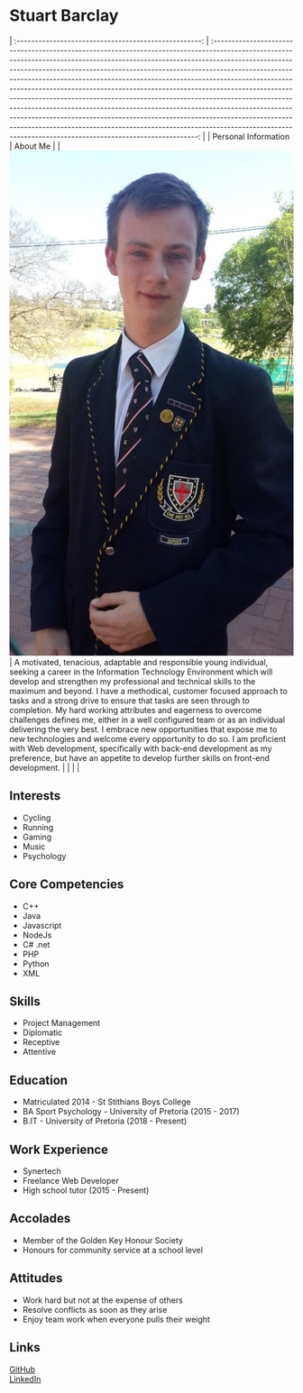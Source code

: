 # Stuart Barclay

| :---------------------------------------------------: | :--------------------------------------------------------------------------------------------------------------------------------------------------------------------------------------------------------------------------------------------------------------------------------------------------------------------------------------------------------------------------------------------------------------------------------------------------------------------------------------------------------------------------------------------------------------------------------------------------------------------------------------------------------------------------------------------------------------------------------------------------------------------------------------------------------: |
|                 Personal Information                  |                                                                                                                                                                                                                                                                                                                                                                                                  About Me                                                                                                                                                                                                                                                                                                                                                                                                  |
| ![Stuart Barclay](assets/Stuart.jpg "Stuart Barclay") | A motivated, tenacious, adaptable and responsible young individual, seeking a career in the Information Technology Environment which will develop and strengthen my professional and technical skills to the maximum and beyond. I have a methodical, customer focused approach to tasks and a strong drive to ensure that tasks are seen through to completion. My hard working attributes and eagerness to overcome challenges defines me, either in a well configured team or as an individual delivering the very best. I embrace new opportunities that expose me to new technologies and welcome every opportunity to do so. I am proficient with Web development, specifically with back-end development as my preference, but have an appetite to develop further skills on front-end development. |
|                                                       |                                                                                                                                                                                                                                                                                                                                                                                                                                                                                                                                                                                                                                                                                                                                                                                                            |

## Interests

- Cycling
- Running
- Gaming
- Music
- Psychology

## Core Competencies

- C++
- Java
- Javascript
- NodeJs
- C# .net
- PHP
- Python
- XML

## Skills

- Project Management
- Diplomatic
- Receptive
- Attentive

## Education

- Matriculated 2014 - St Stithians Boys College
- BA Sport Psychology - University of Pretoria (2015 - 2017)
- B.IT - University of Pretoria (2018 - Present)

## Work Experience

- Synertech
- Freelance Web Developer
- High school tutor (2015 - Present)

## Accolades

- Member of the Golden Key Honour Society
- Honours for community service at a school level

## Attitudes

- Work hard but not at the expense of others
- Resolve conflicts as soon as they arise
- Enjoy team work when everyone pulls their weight

## Links

[GitHub](https://github.com/Stuey61296)  
[LinkedIn](https://www.linkedin.com/in/stuart-barclay-73770019a/)
